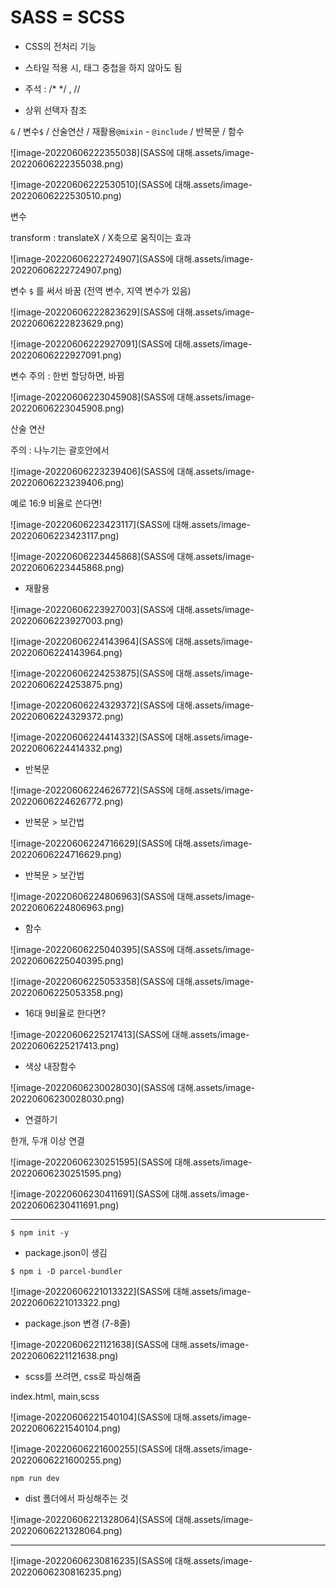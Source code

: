 # SASS = SCSS

* CSS의 전처리 기능

* 스타일 적용 시, 태그 중첩을 하지 않아도 됨
* 주석 : /* */ , // 
* 상위 선택자 참조

`&` / 변수`$` / 산술연산 / 재활용`@mixin` - `@include` / 반복문 / 함수

![image-20220606222355038](SASS에 대해.assets/image-20220606222355038.png)



![image-20220606222530510](SASS에 대해.assets/image-20220606222530510.png)



변수

transform : translateX / X축으로 움직이는 효과

![image-20220606222724907](SASS에 대해.assets/image-20220606222724907.png)



변수 `$` 를 써서 바꿈 (전역 변수, 지역 변수가 있음)

![image-20220606222823629](SASS에 대해.assets/image-20220606222823629.png)

![image-20220606222927091](SASS에 대해.assets/image-20220606222927091.png)

변수 주의 : 한번 할당하면, 바뀜

![image-20220606223045908](SASS에 대해.assets/image-20220606223045908.png)



산술 연산

주의 : 나누기는 괄호안에서

![image-20220606223239406](SASS에 대해.assets/image-20220606223239406.png)

예로 16:9 비율로 쓴다면!

![image-20220606223423117](SASS에 대해.assets/image-20220606223423117.png)

![image-20220606223445868](SASS에 대해.assets/image-20220606223445868.png)



* 재활용

![image-20220606223927003](SASS에 대해.assets/image-20220606223927003.png)



![image-20220606224143964](SASS에 대해.assets/image-20220606224143964.png)



![image-20220606224253875](SASS에 대해.assets/image-20220606224253875.png)



![image-20220606224329372](SASS에 대해.assets/image-20220606224329372.png)



![image-20220606224414332](SASS에 대해.assets/image-20220606224414332.png)



* 반복문

![image-20220606224626772](SASS에 대해.assets/image-20220606224626772.png)



* 반복문 > 보간법

![image-20220606224716629](SASS에 대해.assets/image-20220606224716629.png)



* 반복문 > 보간법

![image-20220606224806963](SASS에 대해.assets/image-20220606224806963.png)



* 함수 

![image-20220606225040395](SASS에 대해.assets/image-20220606225040395.png)



![image-20220606225053358](SASS에 대해.assets/image-20220606225053358.png)



* 16대 9비율로 한다면?

![image-20220606225217413](SASS에 대해.assets/image-20220606225217413.png)



* 색상 내장함수

![image-20220606230028030](SASS에 대해.assets/image-20220606230028030.png)



* 연결하기

한개, 두개 이상 연결

![image-20220606230251595](SASS에 대해.assets/image-20220606230251595.png)

![image-20220606230411691](SASS에 대해.assets/image-20220606230411691.png)

---

```
$ npm init -y
```

* package.json이 생김

``` 
$ npm i -D parcel-bundler
```

![image-20220606221013322](SASS에 대해.assets/image-20220606221013322.png)

* package.json 변경 (7-8줄)



![image-20220606221121638](SASS에 대해.assets/image-20220606221121638.png)



* scss를 쓰려면, css로 파싱해줌

index.html, main,scss

![image-20220606221540104](SASS에 대해.assets/image-20220606221540104.png)

![image-20220606221600255](SASS에 대해.assets/image-20220606221600255.png)



``` 
npm run dev
```

* dist 폴더에서 파싱해주는 것

![image-20220606221328064](SASS에 대해.assets/image-20220606221328064.png)

---







![image-20220606230816235](SASS에 대해.assets/image-20220606230816235.png)

